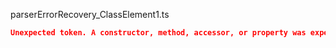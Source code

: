parserErrorRecovery_ClassElement1.ts
```json
Unexpected token. A constructor, method, accessor, or property was expected.
```
